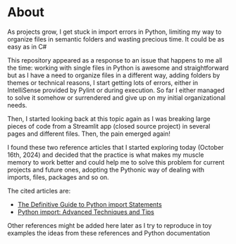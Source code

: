 # About
As projects grow, I get stuck in import errors in Python, limiting my way to organize files in semantic folders and wasting precious time. It could be as easy as in C#

This repository appeared as a response to an issue that happens to me all the time: working with single files in Python is awesome and straightforward but as I have a need to organize files in a different way, adding folders by themes or technical reasons, I start getting lots of errors, either in IntelliSense provided by Pylint or during execution. So far I either managed to solve it somehow or surrendered and give up on my initial organizational needs.

Then, I started looking back at this topic again as I was breaking large pieces of code from a Streamlit app (closed source project) in several pages and different files. Then, the pain emerged again!

I found these two reference articles that I started exploring today (October 16th, 2024) and decided that the practice is what makes my muscle memory to work better and could help me to solve this problem for current projects and future ones, adopting the Pythonic way of dealing with imports, files, packages and so on.

The cited articles are:
- [The Definitive Guide to Python import Statements](https://chrisyeh96.github.io/2017/08/08/definitive-guide-python-imports.html#using-objects-from-the-imported-module-or-package)
- [Python import: Advanced Techniques and Tips](https://realpython.com/python-import/)

Other references might be added here later as I try to reproduce in toy examples the ideas from these references and Python documentation